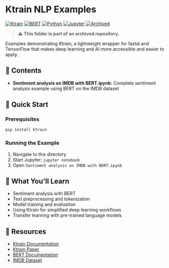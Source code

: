 # Ktrain NLP Examples

[![Ktrain](https://img.shields.io/badge/Ktrain-0.30+-blue.svg)](https://github.com/amaiya/ktrain)
[![BERT](https://img.shields.io/badge/BERT-Transformers-orange.svg)](https://huggingface.co/transformers/)
[![Python](https://img.shields.io/badge/Python-3.7+-blue.svg)](https://python.org/)
[![Jupyter](https://img.shields.io/badge/Jupyter-Notebook-orange.svg)](https://jupyter.org/)
[![Archived](https://img.shields.io/badge/status-archived-red.svg)](https://github.com/julsimon/dlnotebooks)

> **⚠️ This folder is part of an archived repository.**

Examples demonstrating Ktrain, a lightweight wrapper for fastai and TensorFlow that makes deep learning and AI more accessible and easier to apply.

## 📁 Contents

- **Sentiment analysis on IMDB with BERT.ipynb**: Complete sentiment analysis example using BERT on the IMDB dataset

## 🚀 Quick Start

### Prerequisites

```bash
pip install ktrain
```

### Running the Example

1. Navigate to this directory
2. Start Jupyter: `jupyter notebook`
3. Open `Sentiment analysis on IMDB with BERT.ipynb`

## 📖 What You'll Learn

- Sentiment analysis with BERT
- Text preprocessing and tokenization
- Model training and evaluation
- Using Ktrain for simplified deep learning workflows
- Transfer learning with pre-trained language models

## 🔗 Resources

- [Ktrain Documentation](https://github.com/amaiya/ktrain)
- [Ktrain Paper](https://arxiv.org/abs/2004.10703)
- [BERT Documentation](https://huggingface.co/transformers/model_doc/bert.html)
- [IMDB Dataset](https://ai.stanford.edu/~amaas/data/sentiment/) 
